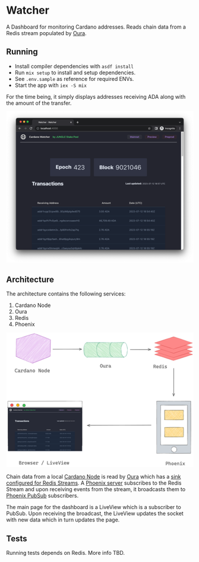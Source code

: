 # Watcher

A Dashboard for monitoring Cardano addresses. Reads chain data from a Redis stream populated by [Oura](https://github.com/txpipe/oura).

## Running

* Install compiler dependencies with `asdf install`
* Run `mix setup` to install and setup dependencies.
* See `.env.sample` as reference for required ENVs.
* Start the app with `iex -S mix`


For the time being, it simply displays addresses receiving ADA along with the amount of the transfer.

![](docs/screenshot-2023-07-12.png)

## Architecture

The architecture contains the following services:

1. Cardano Node
2. Oura
3. Redis
4. Phoenix

![](docs/watcher-architecture.png)

Chain data from a local [Cardano Node](https://github.com/input-output-hk/cardano-node) is read by [Oura](https://github.com/txpipe/oura) which has a [sink configured for Redis Streams](https://txpipe.github.io/oura/sinks/redis_streams.html). A [Phoenix server](https://www.phoenixframework.org/) subscribes to the Redis Stream and upon receiving events from the stream, it broadcasts them to [Phoenix PubSub](https://github.com/phoenixframework/phoenix_pubsub) subscribers. 

The main page for the dashboard is a LiveView which is a subscriber to PubSub. Upon receiving the broadcast, the LiveView updates the socket with new data which in turn updates the page.

## Tests

Running tests depends on Redis. More info TBD.
